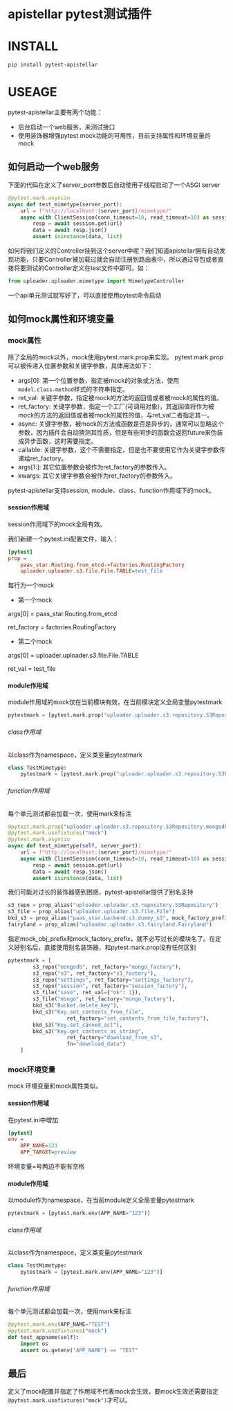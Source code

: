# apistellar pytest测试插件

# INSTALL
```
pip install pytest-apistellar
```

# USEAGE
pytest-apistellar主要有两个功能：
- 后台启动一个web服务，来测试接口
- 使用装饰器增强pytest mock功能的可用性，目前支持属性和环境变量的mock

## 如何启动一个web服务
下面的代码在定义了server_port参数后自动使用子线程启动了一个ASGI server
```python
@pytest.mark.asyncio
async def test_mimetype(server_port):
    url = f"http://localhost:{server_port}/mimetype/"
    async with ClientSession(conn_timeout=10, read_timeout=10) as session:
        resp = await session.get(url)
        data = await resp.json()
        assert isinstance(data, list)
```
如何将我们定义的Controller挂到这个server中呢？我们知道apistellar拥有自动发现功能，只要Controller被加载过就会自动注册到路由表中，所以通过导包或者直接将要测试的Controller定义在test文件中即可。如：
```python
from uploader.uploader.mimetype import MimetypeController
```
一个api单元测试就写好了，可以直接使用pytest命令启动
## 如何mock属性和环境变量
### mock属性
除了全局的mock以外，mock使用pytest.mark.prop来实现。
pytest.mark.prop可以被传递入位置参数和关键字参数，具体用法如下：
- args[0]: 第一个位置参数，指定被mock的对象或方法，使用`model.class.method`样式的字符串指定。
- ret_val: 关键字参数，指定被mock的方法的返回值或者被mock的属性的值。
- ret_factory: 关键字参数，指定一个工厂(可调用对象)，其返回值将作为被mock的方法的返回值或者被mock的属性的值，与ret_val二者指定其一。
- async: 关键字参数，被mock的方法或函数是否是异步的，通常可以忽略这个参数，因为插件会自动猜测其性质，但是有些同步的函数会返回future来伪装成异步函数，这时需要指定。
- callable: 关键字参数，这个不需要指定，但是也不要使用它作为关键字参数传递给ret_factory。
- args[1:]: 其它位置参数会被作为ret_factory的参数传入。
- kwargs: 其它关键字参数会被作为ret_factory的参数传入。

pytest-apistellar支持session, module、class、function作用域下的mock。

#### session作用域
session作用域下的mock全局有效。

我们新建一个pytest.ini配置文件，输入：
```ini
[pytest]
prop =
    paas_star.Routing.from_etcd->factories.RoutingFactory
    uploader.uploader.s3.file.File.TABLE=test_file
```
每行为一个mock

- 第一个mock

args[0] = paas_star.Routing.from_etcd

ret_factory = factories.RoutingFactory

- 第二个mock

args[0] = uploader.uploader.s3.file.File.TABLE

ret_val = test_file

#### module作用域
module作用域的mock仅在当前模块有效，在当前模块定义全局变量pytestmark
```python
pytestmark = [pytest.mark.prop("uploader.uploader.s3.repository.S3Repository.mongodb", ret_factory="factories.mongo_factory")]
```
###### class作用域
以class作为namespace，定义类变量pytestmark
```python
class TestMimetype:
    pytestmark = [pytest.mark.prop("uploader.uploader.s3.repository.S3Repository.mongodb", ret_factory="factories.mongo_factory")]
```
###### function作用域
每个单元测试都会加载一次，使用mark来标注
```python
@pytest.mark.prop("uploader.uploader.s3.repository.S3Repository.mongodb", ret_factory="factories.mongo_factory")
@pytest.mark.usefixtures("mock")
@pytest.mark.asyncio
async def test_mimetype(self, server_port):
    url = f"http://localhost:{server_port}/mimetype/"
    async with ClientSession(conn_timeout=10, read_timeout=10) as session:
        resp = await session.get(url)
        data = await resp.json()
        assert isinstance(data, list)
```
我们可能对过长的装饰器感到困惑，pytest-apistellar提供了别名支持
```python
s3_repo = prop_alias("uploader.uploader.s3.repository.S3Repository")
s3_file = prop_alias("uploader.uploader.s3.file.File")
bkd_s3 = prop_alias("paas_star.backend.s3.dummy_s3", mock_factory_prefix="fac")
fairyland = prop_alias("uploader.uploader.s3.fairyland.Fairyland")

```
指定mock_obj_prefix和mock_factory_prefix，就不必写过长的模块名了。在定义好别名后，直接使用别名装饰器，和pytest.mark.prop没有任何区别
```python
pytestmark = [
        s3_repo("mongodb", ret_factory="mongo_factory"),
        s3_repo("s3", ret_factory="s3_factory"),
        s3_repo("settings", ret_factory="settings_factory"),
        s3_repo("session", ret_factory="session_factory"),
        s3_file("save", ret_val={"ok": 1}),
        s3_file("mongo", ret_factory="mongo_factory"),
        bkd_s3("Bucket.delete_key"),
        bkd_s3("Key.set_contents_from_file",
                   ret_factory="set_contents_from_file_factory"),
        bkd_s3("Key.set_canned_acl"),
        bkd_s3("Key.get_contents_as_string",
                   ret_factory="download_from_s3",
                   fn="download_data")
    ]
```
### mock环境变量
mock 环境变量和mock属性类似。
#### session作用域
在pytest.ini中增加
```ini
[pytest]
env =
    APP_NAME=123
    APP_TARGET=preview
```
环境变量=号两边不能有空格
#### module作用域
以module作为namespace，在当前module定义全局变量pytestmark
```python
pytestmark = [pytest.mark.env(APP_NAME="123")]
```
###### class作用域
以class作为namespace，定义类变量pytestmark
```python
class TestMimetype:
    pytestmark = [pytest.mark.env(APP_NAME="123")]
```
###### function作用域
每个单元测试都会加载一次，使用mark来标注
```python
@pytest.mark.env(APP_NAME="TEST")
@pytest.mark.usefixtures("mock")
def test_appname(self):
    import os
    assert os.getenv("APP_NAME") == "TEST"
```
## 最后
定义了mock配置并指定了作用域不代表mock会生效，要mock生效还需要指定`@pytest.mark.usefixtures("mock")`才可以。
